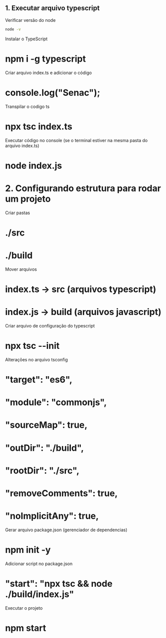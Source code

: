 ## 1. Executar arquivo typescript

Verificar versão do node
```bash
node -v
```

Instalar o TypeScript
# npm i -g typescript

Criar arquivo index.ts e adicionar o código
# console.log("Senac");

Transpilar o codigo ts
# npx tsc index.ts

Executar código no console (se o terminal estiver na mesma pasta do arquivo index.ts)
# node index.js


# 2. Configurando estrutura para rodar um projeto


Criar pastas
# ./src
# ./build

Mover arquivos
# index.ts -> src (arquivos typescript)
# index.js -> build (arquivos javascript)

Criar arquivo de configuração do typescript
# npx tsc --init

Alterações no arquivo tsconfig
# "target": "es6",
# "module": "commonjs",
# "sourceMap": true,
# "outDir": "./build",
# "rootDir": "./src",
# "removeComments": true,
# "noImplicitAny": true,

Gerar arquivo package.json (gerenciador de dependencias)
# npm init -y

Adicionar script no package.json
# "start": "npx tsc && node ./build/index.js"

Executar o projeto
# npm start
